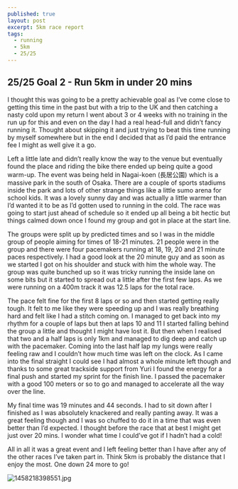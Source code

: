 ```yaml
---
published: true
layout: post
excerpt: 5km race report
tags: 
  - running
  - 5km
  - 25/25
---
```




## 25/25 Goal 2 - Run 5km in under 20 mins

I thought this was going to be a pretty achievable goal as I’ve come close to getting this time in the past but with a trip to the UK and then catching a nasty cold upon my return I went about 3 or 4 weeks with no training in the run up for this and even on the day I had a real head-full and didn’t fancy running it. Thought about skipping it and just trying to beat this time running by myself somewhere but in the end I decided that as I’d paid the entrance fee I might as well give it a go.  
 
Left a little late and didn’t really know the way to the venue but eventually found the place and riding the bike there ended up being quite a good warm-up. The event was being held in Nagai-koen (長居公園) which is a massive park in the south of Osaka. There are a couple of sports stadiums inside the park and lots of other strange things like a little sumo arena for school kids. It was a lovely sunny day and was actually a little warmer than I’d wanted it to be as I’d gotten used to running in the cold. The race was going to start just ahead of schedule so it ended up all being a bit hectic but things calmed down once I found my group and got in place at the start line.  
 
The groups were split up by predicted times and so I was in the middle group of people aiming for times of 18-21 minutes. 21 people were in the group and there were four pacemakers running at 18, 19, 20 and 21 minute paces respectively. I had a good look at the 20 minute guy and as soon as we started I got on his shoulder and stuck with him the whole way. The group was quite bunched up so it was tricky running the inside lane on some bits but it started to spread out a little after the first few laps. As we were running on a 400m track it was 12.5 laps for the total race.  
 
The pace felt fine for the first 8 laps or so and then started getting really tough. It felt to me like they were speeding up and I was really breathing hard and felt like I had a stitch coming on. I managed to get back into my rhythm for a couple of laps but then at laps 10 and 11 I started falling behind the group a little and thought I might have lost it. But then when I realised that two and a half laps is only 1km and managed to dig deep and catch up with the pacemaker. Coming into the last half lap my lungs were really feeling raw and I couldn’t how much time was left on the clock. As I came into the final straight I could see I had almost a whole minute left though and thanks to some great trackside support from Yuri I found the energy for a final push and started my sprint for the finish line. I passed the pacemaker with a good 100 meters or so to go and managed to accelerate all the way over the line.  
 
My final time was 19 minutes and 44 seconds. I had to sit down after I finished as I was absolutely knackered and really panting away. It was a great feeling though and I was so chuffed to do it in a time that was even better than I’d expected. I thought before the race that at best I might get just over 20 mins. I wonder what time I could’ve got if I hadn’t had a cold!  
 
All in all it was a great event and I left feeling better than I have after any of the other races I’ve taken part in. Think 5km is probably the distance that I enjoy the most. One down 24 more to go!  

![1458218398551.jpg]({{site.baseurl}}/_posts/1458218398551.jpg)
